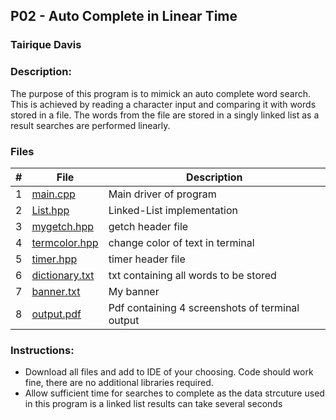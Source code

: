 ## P02 - Auto Complete in Linear Time
### Tairique Davis

### Description:
The purpose of this program is to mimick an auto complete word search. 
This is achieved by reading a character input and comparing it with words stored in a file. The words from the file are stored in a singly linked list
as a result searches are performed linearly.

### Files 
  |   #   | File                                 | Description                       |
| :---: | ------------------------------------ | --------------------------------- |
|   1   | <a href ="https://github.com/Logicxrd/3013-Algorithms-Davis/blob/main/Assignments/P02/main%20.cpp">main.cpp</a>              | Main driver of program            |
|   2   | [List.hpp](List.hpp)                 | Linked-List implementation      |
|   3   | [mygetch.hpp](mygetch.hpp)           | getch header file              |
|   4   | [termcolor.hpp](termcolor.hpp)       | change color of text in terminal |
|   5   | [timer.hpp](timer.hpp)               | timer header file              |
|   6   | [dictionary.txt](dictionary.txt)     | txt containing all words to be stored           |
| 7    | <a href= "https://github.com/Logicxrd/3013-Algorithms-Davis/blob/main/Assignments/P02/banner.txt">banner.txt</a>| My banner|
| 8   | <a href= "https://github.com/Logicxrd/3013-Algorithms-Davis/blob/main/Assignments/P02/output.pdf">output.pdf</a>            | Pdf containing 4 screenshots of terminal output|


### Instructions:
  - Download all files and add to IDE of your choosing. Code should work fine, there are no additional libraries required. 
  - Allow sufficient time for searches to complete as the data strcuture used in this program is a linked list results can take several seconds

